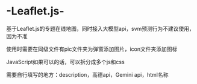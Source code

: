 # -Leaflet.js-
基于Leaflet.js的专题在线地图，同时接入大模型api，svm预测行为不建议使用，因为不准

使用时需要在同级文件有pic文件夹为弹窗添加图片，icon文件夹添加图标

JavaScript如果可以的话，可以拆分成多个js和css

需要自行填写的地方：description，高德api，Gemini api，html名称
